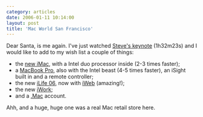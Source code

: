 ```yaml
---
category: articles
date: 2006-01-11 10:14:00
layout: post
title: 'Mac World San Francisco'
---
```


<p>Dear Santa, is me again. I've just watched <a href="http://macworld.apple.com.edgesuite.net/mw/index.html">Steve's keynote</a> (1h32m23s) and I would like to add to my wish list a couple of things:</p>

<ul>
  <li>the <a href="http://www.apple.com/imac/">new iMac</a>, with a Intel duo processor inside (2-3 times faster);</li>
  <li>a <a href="http://www.apple.com/macbookpro/">MacBook Pro</a>, also with the Intel beast (4-5 times faster), an iSight built in and a remote controller;</li>
  <li>the new <a href="http://www.apple.com/ilife/">iLife 06</a>, now with <a href="http://www.apple.com/ilife/quicktour/iweb/">iWeb</a> (amazing!);</li>
  <li>the new <a href="http://www.apple.com/iwork/">iWork</a>;</li>
  <li> and a <a href="http://www.apple.com/dotmac/">.Mac</a> account.</li>
</ul>

<p>Ahh, and a huge, huge one was a real Mac retail store here.</p>
